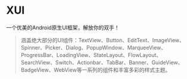 # XUI
一个优美的Android原生UI框架，解放你的双手！

> 涵盖绝大部分的UI组件：TextView、Button、EditText、ImageView、Spinner、Picker、Dialog、PopupWindow、MarqueeView、ProgressBar、LoadingView、StateLayout、FlowLayout、SearchView、Switch、Actionbar、TabBar、Banner、GuideView、BadgeView、WebView等一系列的组件和丰富多彩的样式主题。